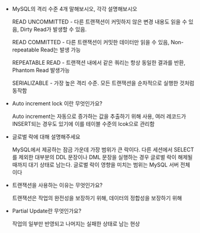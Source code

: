 * MySQL의 격리 수준 4개 말해보시오, 각각 설명해보시오

  READ UNCOMMITTED - 다른 트랜잭션이 커밋하지 않은 변경 내용도 읽을 수 있음, Dirty Read가 발생할 수 있음.
  
  READ COMMITTED - 다른 트랜잭션이 커밋한 데이터만 읽을 수 있음, Non-repeatable Read는 발생 가능

  REPEATABLE READ - 트랜잭션 내에서 같은 쿼리는 항상 동일한 결과를 반환, Phantom Read 발생가능
  
  SERIALIZABLE - 가장 높은 격리 수준. 모든 트랜잭션을 순차적으로 실행한 것처럼 동작함

* Auto increment lock 이란 무엇인가요?

  Auto increment는 자동으로 증가하는 값을 추출하기 위해 사용, 여러 레코드가 INSERT되는 경우도 있기에 이를 테이블 수준의 lcok으로 관리함

* 글로벌 락에 대해 설명해주세요

  MySQL에서 제공하는 잠금 가운데 가장 범위가 큰 락이다. 다른 세션에서 SELECT를 제외한 대부분의 DDL 문장이나 DML 문장을 실행하는 경우 글로벌 락이 해제될 때까지 대기 상태로 남는다. 글로벌 락이 영향을 미치는 범위는 MySQL 서버 전체이다

* 트랜잭션을 사용하는 이유는 무엇인가요?

  트랜잭션은 작업의 완전성을 보장하기 위해, 데이터의 정합성을 보장하기 위해

* Partial Update란 무엇인가요?

  작업의 일부만 반영되고 나머지는 실패한 상태로 남는 현상
